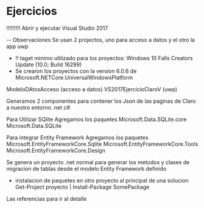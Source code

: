 # Ejercicios
!!!!!!!!!  Abrir y ejecutar Visual Studio 2017





-- Observaciones
Se usan 2 projectos, uno para acceso a datos y el otro la app uwp
* !! taget minimo utilizado para los proyectos: Windows 10 Falls Creators Update (10.0; Build 16299)
* Se crearon los proyectos con la version 6.0.6 de Microsoft.NETCore.UniversalWindowsPlatform



ModeloDAtosAcceso (acceso a datos)
VS2017EjercicioClaroV (uwp)

Generamos 2 componentes para contener los Json de las paginas de Claro a nuestro entorno .net c#

Para Utilizar SQlite
Agregamos los paquetes 
	Microsoft.Data.SQLite.core
	Microsoft.Data.SQLite 

Para integrar Entity Framework
Agregamos los paquetes
	Microsoft.EntityFrameworkCore.Sqlite
	Microsoft.EntityFrameworkCore.Tools
	Microsoft.EntityFrameworkCore.Design
	


Se genera un proyecto .net normal para generar los metodos y clases de migracion de tablas desde el modelo Entity Framework definido












* instalacion de paquetes en otro proyecto al principal de una solucion
Get-Project proyecto | Install-Package SomePackage


Las referencias para ir al detalle
<a id="userlist_menu46180748" draggable="true" class="playlist playlist-46180748 convergence_dr" href="/systemPlaylist/46180748"></a>









